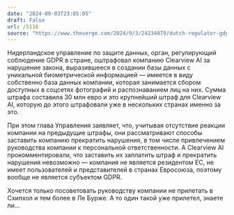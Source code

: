 ```yaml
---
date: "2024-09-03T23:05:05"
draft: False
url: /5116
source: "https://www.theverge.com/2024/9/3/24234879/dutch-regulator-gdpr-clearview-ai-fine"
---
```


Нидерландское управление по защите данных, орган, регулирующий соблюдение GDPR в стране, оштрафовал компанию Clearview AI за нарушение закона, выразившееся в создании базы данных с уникальной биометрической информацией — имеется в виду собственно база данных компании, которая занимается сбором доступных в соцсетях фотографий и распознаванием лиц на них. Сумма штрафа составила 30 млн евро и это крупнейший штраф для Clearview AI, которую до этого штрафовали уже в нескольких странах именно за это.

При этом глава Управления заявляет, что, учитывая отсутствие реакции компании на предыдущие штрафы, они рассматривают способы заставить компанию прекратить нарушения, в том числе привлечением руководства компании к персональной ответственности. А Clearview AI прокомментировали, что заставить их заплатить штраф и прекратить нарушения невозможно — компания не является резидентом ЕС, не имеет пользователей и представителей в странах Евросоюза, поэтому вообще не является субъектом GDPR. 

Хочется только посоветовать руководству компании не прилетать в Схипхол и тем более в Ле Бурже. А то один такой уже прилетел, знаете ли…
